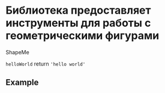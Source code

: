 # Библиотека предоставляет инструменты для работы с геометрическими фигурами
ShapeMe

`helloWorld` return `'hello world'`

## Example
